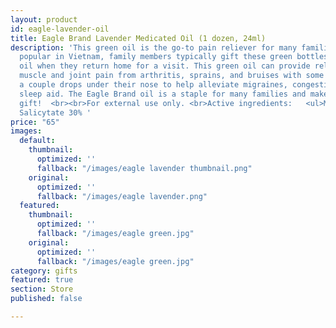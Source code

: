 ```yaml
---
layout: product
id: eagle-lavender-oil
title: Eagle Brand Lavender Medicated Oil (1 dozen, 24ml)
description: 'This green oil is the go-to pain reliever for many families. Especially
  popular in Vietnam, family members typically gift these green bottles of medicated
  oil when they return home for a visit. This green oil can provide relief for minor
  muscle and joint pain from arthritis, sprains, and bruises with some customers putting
  a couple drops under their nose to help alleviate migraines, congestion, or as a
  sleep aid. The Eagle Brand oil is a staple for many families and make for a great
  gift!  <br><br>For external use only. <br>Active ingredients:   <ul>Menthol 14.5%  <ul>Methyl
  Salicytate 30% '
price: "65"
images:
  default:
    thumbnail:
      optimized: ''
      fallback: "/images/eagle lavender thumbnail.png"
    original:
      optimized: ''
      fallback: "/images/eagle lavender.png"
  featured:
    thumbnail:
      optimized: ''
      fallback: "/images/eagle green.jpg"
    original:
      optimized: ''
      fallback: "/images/eagle green.jpg"
category: gifts
featured: true
section: Store
published: false

---
```

